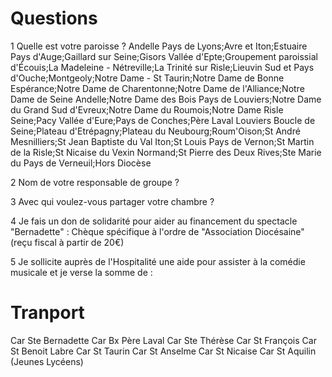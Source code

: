 # Questions

1 Quelle est votre paroisse ?
Andelle Pays de Lyons;Avre et Iton;Estuaire Pays d'Auge;Gaillard sur Seine;Gisors Vallée d'Epte;Groupement paroissial d'Écouis;La Madeleine - Nétreville;La Trinité sur Risle;Lieuvin Sud et Pays d'Ouche;Montgeoly;Notre Dame - St Taurin;Notre Dame de Bonne Espérance;Notre Dame de Charentonne;Notre Dame de l'Alliance;Notre Dame de Seine Andelle;Notre Dame des Bois Pays de Louviers;Notre Dame du Grand Sud d'Evreux;Notre Dame du Roumois;Notre Dame Risle Seine;Pacy Vallée d'Eure;Pays de Conches;Père Laval Louviers Boucle de Seine;Plateau d'Etrépagny;Plateau du Neubourg;Roum'Oison;St André Mesnilliers;St Jean Baptiste du Val Iton;St Louis Pays de Vernon;St Martin de la Risle;St Nicaise du Vexin Normand;St Pierre des Deux Rives;Ste Marie du Pays de Verneuil;Hors Diocèse

2 Nom de votre responsable de groupe ?

3 Avec qui voulez-vous partager votre chambre ?

4 Je fais un don de solidarité pour aider au financement du spectacle "Bernadette" : Chèque spécifique à l'ordre de "Association Diocésaine" (reçu fiscal à partir de 20€)

5 Je sollicite auprès de l'Hospitalité une aide pour assister à la comédie musicale et je verse la somme de :


# Tranport

Car Ste Bernadette
Car Bx Père Laval
Car Ste Thérèse
Car St François
Car St Benoit Labre
Car St Taurin
Car St Anselme
Car St Nicaise
Car St Aquilin (Jeunes Lycéens)